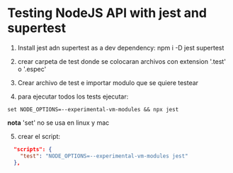 # Testing NodeJS API with jest and supertest

1. Install jest adn supertest as a dev dependency: npm i -D jest supertest
2. crear carpeta de test donde se colocaran archivos con extension '.test' o '.espec'

3. Crear archivo de test e importar modulo que se quiere testear
4. para ejecutar todos los tests ejecutar:

```terminal
set NODE_OPTIONS=--experimental-vm-modules && npx jest
```

**nota** 'set' no se usa en linux y mac

5. crear el script:

```json
  "scripts": {
    "test": "NODE_OPTIONS=--experimental-vm-modules jest"
  },
```
